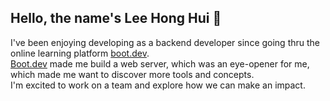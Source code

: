 ## Hello, the name's Lee Hong Hui 👋

I've been enjoying developing as a backend developer since going thru the online learning platform [boot.dev](https://boot.dev).\
[Boot.dev](https://boot.dev) made me build a web server, which was an eye-opener for me, which made me want to discover more tools and concepts.\
I'm excited to work on a team and explore how we can make an impact.
<!--
**AhGr3y/AhGr3y** is a ✨ _special_ ✨ repository because its `README.md` (this file) appears on your GitHub profile.

Here are some ideas to get you started:

- 🔭 I’m currently working on ...
- 🌱 I’m currently learning ...
- 👯 I’m looking to collaborate on ...
- 🤔 I’m looking for help with ...
- 💬 Ask me about ...
- 📫 How to reach me: ...
- 😄 Pronouns: ...
- ⚡ Fun fact: ...
-->
